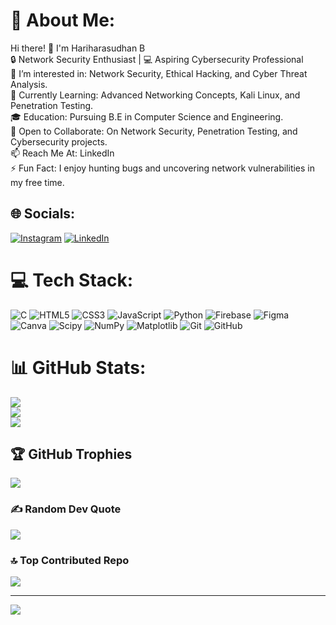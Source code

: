 # 💫 About Me:
Hi there! 👋 I'm Hariharasudhan B<br>🔒 Network Security Enthusiast | 💻 Aspiring Cybersecurity Professional<br>👀 I’m interested in: Network Security, Ethical Hacking, and Cyber Threat Analysis.<br>🌱 Currently Learning: Advanced Networking Concepts, Kali Linux, and Penetration Testing.<br>🎓 Education: Pursuing B.E in Computer Science and Engineering.<br>🤝 Open to Collaborate: On Network Security, Penetration Testing, and Cybersecurity projects.<br>📫 Reach Me At: LinkedIn<br>⚡ Fun Fact: I enjoy hunting bugs and uncovering network vulnerabilities in my free time.


## 🌐 Socials:
[![Instagram](https://img.shields.io/badge/Instagram-%23E4405F.svg?logo=Instagram&logoColor=white)](https://instagram.com/_this.is_hari) [![LinkedIn](https://img.shields.io/badge/LinkedIn-%230077B5.svg?logo=linkedin&logoColor=white)](https://linkedin.com/in/https://www.linkedin.com/in/hariharasudhan-b-ab5039224/) 

# 💻 Tech Stack:
![C](https://img.shields.io/badge/c-%2300599C.svg?style=for-the-badge&logo=c&logoColor=white) ![HTML5](https://img.shields.io/badge/html5-%23E34F26.svg?style=for-the-badge&logo=html5&logoColor=white) ![CSS3](https://img.shields.io/badge/css3-%231572B6.svg?style=for-the-badge&logo=css3&logoColor=white) ![JavaScript](https://img.shields.io/badge/javascript-%23323330.svg?style=for-the-badge&logo=javascript&logoColor=%23F7DF1E) ![Python](https://img.shields.io/badge/python-3670A0?style=for-the-badge&logo=python&logoColor=ffdd54) ![Firebase](https://img.shields.io/badge/firebase-%23039BE5.svg?style=for-the-badge&logo=firebase) ![Figma](https://img.shields.io/badge/figma-%23F24E1E.svg?style=for-the-badge&logo=figma&logoColor=white) ![Canva](https://img.shields.io/badge/Canva-%2300C4CC.svg?style=for-the-badge&logo=Canva&logoColor=white) ![Scipy](https://img.shields.io/badge/SciPy-%230C55A5.svg?style=for-the-badge&logo=scipy&logoColor=%white) ![NumPy](https://img.shields.io/badge/numpy-%23013243.svg?style=for-the-badge&logo=numpy&logoColor=white) ![Matplotlib](https://img.shields.io/badge/Matplotlib-%23ffffff.svg?style=for-the-badge&logo=Matplotlib&logoColor=black) ![Git](https://img.shields.io/badge/git-%23F05033.svg?style=for-the-badge&logo=git&logoColor=white) ![GitHub](https://img.shields.io/badge/github-%23121011.svg?style=for-the-badge&logo=github&logoColor=white)
# 📊 GitHub Stats:
![](https://github-readme-stats.vercel.app/api?username=Hari2605haran&theme=dark&hide_border=false&include_all_commits=false&count_private=false)<br/>
![](https://github-readme-streak-stats.herokuapp.com/?user=Hari2605haran&theme=dark&hide_border=false)<br/>
![](https://github-readme-stats.vercel.app/api/top-langs/?username=Hari2605haran&theme=dark&hide_border=false&include_all_commits=false&count_private=false&layout=compact)

## 🏆 GitHub Trophies
![](https://github-profile-trophy.vercel.app/?username=Hari2605haran&theme=radical&no-frame=false&no-bg=true&margin-w=4)

### ✍️ Random Dev Quote
![](https://quotes-github-readme.vercel.app/api?type=horizontal&theme=radical)

### 🔝 Top Contributed Repo
![](https://github-contributor-stats.vercel.app/api?username=Hari2605haran&limit=5&theme=dark&combine_all_yearly_contributions=true)

---
[![](https://visitcount.itsvg.in/api?id=Hari2605haran&icon=0&color=0)](https://visitcount.itsvg.in)

<!-- Proudly created with GPRM ( https://gprm.itsvg.in ) -->
